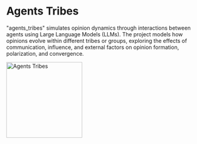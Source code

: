 # Agents Tribes
"agents_tribes" simulates opinion dynamics through interactions between agents using Large Language Models (LLMs). The project models how opinions evolve within different tribes or groups, exploring the effects of communication, influence, and external factors on opinion formation, polarization, and convergence.

<img src="https://github.com/user-attachments/assets/401b73d6-268d-4952-8a3b-304b92c21c28" alt="Agents Tribes" width="200"/>

